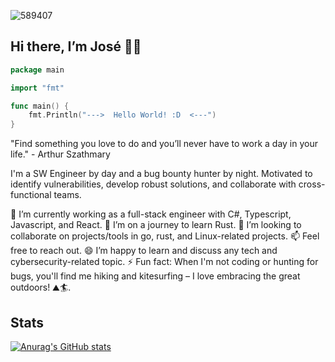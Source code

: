 ![589407](https://user-images.githubusercontent.com/20876378/200520670-d5d75540-04d4-4ae3-a66f-c6d4f017275a.jpeg)


## Hi there, I’m José 👋😄

<!--
**osesantos/osesantos** is a ✨ _special_ ✨ repository because its `README.md` (this file) appears on your GitHub profile.

Here are some ideas to get you started:

- 🔭 I’m currently working on ...
- 🌱 I’m currently learning ...
- 👯 I’m looking to collaborate on ...
- 🤔 I’m looking for help with ...
- 💬 Ask me about ...
- 📫 How to reach me: ...
- 😄 Pronouns: ...
- ⚡ Fun fact: ...
-->

```go
package main

import "fmt"

func main() {
    fmt.Println("--->  Hello World! :D  <---")
}
```

"Find something you love to do and you’ll never have to work a day in your life." - Arthur Szathmary
 
I'm a SW Engineer by day and a bug bounty hunter by night. 
Motivated to identify vulnerabilities, develop robust solutions, and collaborate with cross-functional teams.

🔭 I’m currently working as a full-stack engineer with C#, Typescript, Javascript, and React.
🌱 I’m on a journey to learn Rust.
👯 I’m looking to collaborate on projects/tools in go, rust, and Linux-related projects.
📫 Feel free to reach out.
😄 I’m happy to learn and discuss any tech and cybersecurity-related topic.
⚡ Fun fact: When I'm not coding or hunting for bugs, you'll find me hiking and kitesurfing – I love embracing the great outdoors! ⛰🏄‍.

## Stats
[![Anurag's GitHub stats](https://github-readme-stats.vercel.app/api?username=osesantos&show_icons=true&theme=dark)](https://github.com/anuraghazra/github-readme-stats)
